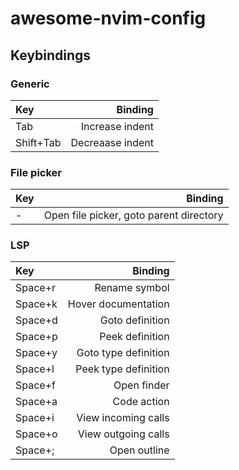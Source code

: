 # awesome-nvim-config

## Keybindings

### Generic
| Key | Binding |
|:--|--:|
|Tab|Increase indent|
|Shift+Tab|Decreaase indent|

### File picker
| Key | Binding |
|:--|--:|
|-|Open file picker, goto parent directory|

### LSP
| Key | Binding |
|:--|--:|
|Space+r|Rename symbol|
|Space+k|Hover documentation|
|Space+d|Goto definition|
|Space+p|Peek definition|
|Space+y|Goto type definition|
|Space+l|Peek type definition|
|Space+f|Open finder|
|Space+a|Code action|
|Space+i|View incoming calls|
|Space+o|View outgoing calls|
|Space+;|Open outline|
